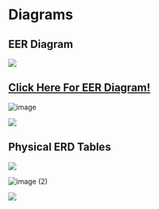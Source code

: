 <h1> Diagrams </h1>
<h2> EER Diagram</h2>
<img src="https://user-images.githubusercontent.com/74038190/212284100-561aa473-3905-4a80-b561-0d28506553ee.gif">

## [Click Here For EER Diagram!](https://www.figma.com/file/opNJurZi2DF9ZL5kT29ahZ/Hosptial-EER-Diagram?type=design&node-id=0%3A1&mode=design&t=wflXQWiEZZkucXHe-1)

![image](https://github.com/SemoMoh/Hospital-database-system-project/assets/114930002/af9b7fcc-d790-4171-99fd-b0785759e474)


<img src="https://user-images.githubusercontent.com/74038190/212284100-561aa473-3905-4a80-b561-0d28506553ee.gif">
<h2>Physical ERD Tables</h2>
<img src="https://user-images.githubusercontent.com/74038190/212284100-561aa473-3905-4a80-b561-0d28506553ee.gif">

![image (2)](https://github.com/SemoMoh/Hospital-database-system-project/assets/105177075/4901114d-9c0f-4844-b0f6-194c61f4f727)

<img src="https://user-images.githubusercontent.com/74038190/212284100-561aa473-3905-4a80-b561-0d28506553ee.gif">

